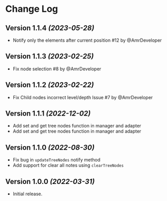 Change Log
==========

Version 1.1.4 *(2023-05-28)*
-----------------------------

* Notify only the elements after current position #12 by @AmrDeveloper


Version 1.1.3 *(2023-02-25)*
-----------------------------

* Fix node selection #8 by @AmrDeveloper

Version 1.1.2 *(2023-02-22)*
-----------------------------

* Fix Child nodes incorrect level/depth Issue #7 by @AmrDeveloper

Version 1.1.1 *(2022-12-02)*
-----------------------------

* Add set and get tree nodes function in manager and adapter
* Add set and get tree nodes function in manager and adapter

Version 1.1.0 *(2022-08-30)*
-----------------------------

* Fix bug in `updateTreeNodes` notify method 
* Add support for clear all notes using `clearTreeNodes`

Version 1.0.0 *(2022-03-31)*
-----------------------------

* Initial release.